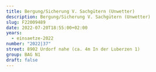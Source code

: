```yaml
---
title: Bergung/Sicherung V. Sachgütern (Unwetter)
description: Bergung/Sicherung V. Sachgütern (Unwetter)
slug: F22009489
date: 2022-07-20T18:55:00+02:00
years:
  - einsaetze-2022
number: "2022|37"
street: 8902 Urdorf nahe (ca. 4m In der Luberzen 1)
group: BAG N1
draft: false
---
```

